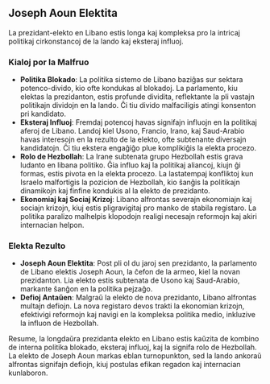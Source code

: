 ## Joseph Aoun Elektita

La prezidant-elekto en Libano estis longa kaj kompleksa pro la intricaj politikaj cirkonstancoj de
la lando kaj eksteraj influoj.

### Kialoj por la Malfruo

- **Politika Blokado**: La politika sistemo de Libano baziĝas sur sektara potenco-divido, kio ofte
  kondukas al blokadoj. La parlamento, kiu elektas la prezidanton, estis profunde dividita,
  reflektante la pli vastajn politikajn dividojn en la lando. Ĉi tiu divido malfaciligis atingi
  konsenton pri kandidato.
- **Eksteraj Influoj**: Fremdaj potencoj havas signifajn influojn en la politikaj aferoj de Libano.
  Landoj kiel Usono, Francio, Irano, kaj Saud-Arabio havas interesojn en la rezulto de la elekto,
  ofte subtenante diversajn kandidatojn. Ĉi tiu ekstera engaĝiĝo plue komplikiĝis la elekta procezo.
- **Rolo de Hezbollah**: La Irane subtenata grupo Hezbollah estis grava ludanto en libana politiko.
  Ĝia influo kaj la politikaj aliancoj, kiujn ĝi formas, estis pivota en la elekta procezo. La
  lastatempaj konfliktoj kun Israelo malfortigis la pozicion de Hezbollah, kio ŝanĝis la politikajn
  dinamikojn kaj finfine kondukis al la elekto de prezidanto.
- **Ekonomiaj kaj Sociaj Krizoj**: Libano alfrontas severajn ekonomiajn kaj sociajn krizojn, kiuj
  estis pligravigitaj pro manko de stabila registaro. La politika paralizo malhelpis klopodojn
  realigi necesajn reformojn kaj akiri internacian helpon.

### Elekta Rezulto

- **Joseph Aoun Elektita**: Post pli ol du jaroj sen prezidanto, la parlamento de Libano elektis
  Joseph Aoun, la ĉefon de la armeo, kiel la novan prezidanton. Lia elekto estis subtenata de Usono
  kaj Saud-Arabio, markante ŝanĝon en la politika pejzaĝo.
- **Defioj Antaŭen**: Malgraŭ la elekto de nova prezidanto, Libano alfrontas multajn defiojn. La
  nova registaro devos trakti la ekonomian krizojn, efektivigi reformojn kaj navigi en la kompleksa
  politika medio, inkluzive la influon de Hezbollah.

Resume, la longdaŭra prezidanta elekto en Libano estis kaŭzita de kombino de interna politika
blokado, eksteraj influoj, kaj la signifa rolo de Hezbollah. La elekto de Joseph Aoun markas eblan
turnopunkton, sed la lando ankoraŭ alfrontas signifajn defiojn, kiuj postulas efikan regadon kaj
internacian kunlaboron.

